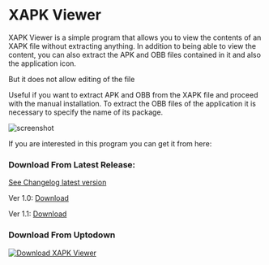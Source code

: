 # XAPK Viewer

XAPK Viewer is a simple program that allows you to view the contents of an XAPK file without extracting anything.
In addition to being able to view the content, you can also extract the APK and OBB files contained in it and also the application icon.

But it does not allow editing of the file

Useful if you want to extract APK and OBB from the XAPK file and proceed with the manual installation.
To extract the OBB files of the application it is necessary to specify the name of its package.

![screenshot](https://github.com/Sorecchione07435/XAPKViewer/assets/111366201/50dd8214-276e-4031-8c5a-a66e8c10c03a)


If you are interested in this program you can get it from here:
                
### Download From Latest Release:

[See Changelog latest version](https://github.com/Sorecchione07435/XAPKViewer/releases/tag/xapk2)

Ver 1.0:
[Download](https://github.com/Sorecchione07435/XAPKViewer/releases/download/xapk/XAPK.Viewer.exe)

Ver 1.1:
[Download](https://github.com/Sorecchione07435/XAPKViewer/releases/download/xapk2/XAPK.Viewer.exe)

### Download From Uptodown
<a href='https://xapk-viewer.en.uptodown.com/windows' title='Download XAPK Viewer' >
                <img src='https://stc.utdstc.com/img/mediakit/download-gio-big.png' alt='Download XAPK Viewer'>
                </a>
